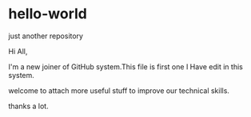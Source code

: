 # hello-world
just another repository

Hi All,

I'm a new joiner of GitHub system.This file is first one I Have edit in this system.

welcome to attach more useful stuff to improve our technical skills.

thanks a lot.
